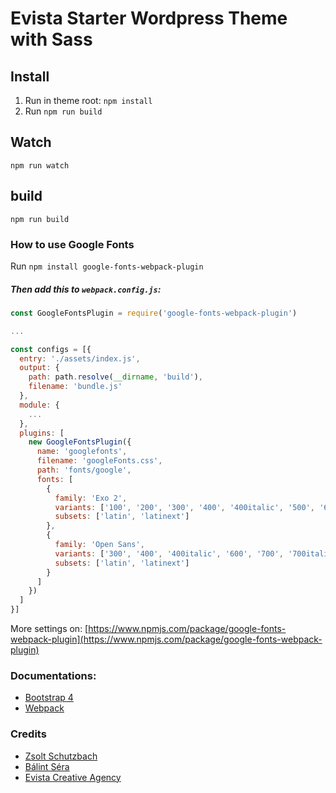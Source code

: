 # Evista Starter Wordpress Theme with Sass

## Install
1. Run in theme root: `npm install`
2. Run `npm run build`

## Watch
`npm run watch`

## build
`npm run build`

### How to use Google Fonts
Run `npm install google-fonts-webpack-plugin`

##### Then add this to `webpack.config.js`:

```javascript
const GoogleFontsPlugin = require('google-fonts-webpack-plugin')

...

const configs = [{
  entry: './assets/index.js',
  output: {
    path: path.resolve(__dirname, 'build'),
    filename: 'bundle.js'
  },
  module: {
    ...
  },
  plugins: [
    new GoogleFontsPlugin({
      name: 'googlefonts',
      filename: 'googleFonts.css',
      path: 'fonts/google',
      fonts: [
        {
          family: 'Exo 2',
          variants: ['100', '200', '300', '400', '400italic', '500', '600', '700', '700italic'],
          subsets: ['latin', 'latinext']
        },
        {
          family: 'Open Sans',
          variants: ['300', '400', '400italic', '600', '700', '700italic'],
          subsets: ['latin', 'latinext']
        }
      ]
    })
  ]
}]
```

More settings on: [https://www.npmjs.com/package/google-fonts-webpack-plugin](https://www.npmjs.com/package/google-fonts-webpack-plugin)

### Documentations:
* [Bootstrap 4](https://getbootstrap.com/docs/)
* [Webpack](https://webpack.js.org/)

### Credits
* [Zsolt Schutzbach](https://github.com/succli)
* [Bálint Séra](https://github.com/balintsera)
* [Evista Creative Agency](http://digital-agency.co/)
